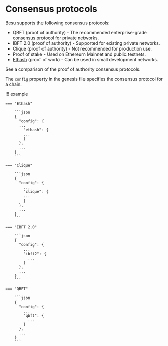 # Consensus protocols

Besu supports the following consensus protocols:

* QBFT (proof of authority) - The recommended enterprise-grade consensus protocol for private networks.
* IBFT 2.0 (proof of authority) - Supported for existing private networks.
* Clique (proof of authority) - Not recommended for production use.
* Proof of stake - Used on Ethereum Mainnet and public testnets.
* [Ethash](https://ethereum.org/en/developers/docs/consensus-mechanisms/pow/) (proof of work) - Can be used in small development networks.

See a comparison of the proof of authority consensus protocols.

The `config` property in the genesis file specifies the consensus protocol for a chain.

!!! example

````
=== "Ethash"

    ```json
    {
      "config": {
      ...
        "ethash": {
        ...
        }
      },
      ...
    }
    ```

=== "Clique"

    ```json
    {
      "config": {
        ...
        "clique": {
        ...
        }
      },
      ...
    }
    ```

=== "IBFT 2.0"

    ```json
    {
      "config": {
        ...
        "ibft2": {
          ...
        }
      },
      ...
    }
    ```

=== "QBFT"

    ```json
    {
      "config": {
        ...
        "qbft": {
          ...
        }
      },
      ...
    }
    ```
````
